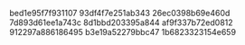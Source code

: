 bed1e95f7f931107
93df4f7e251ab343
26ec0398b69e460d
7d893d61ee1a743c
8d1bbd203395a844
af9f337b72ed0812
912297a886186495
b3e19a52279bbc47
1b6823323154e659
